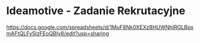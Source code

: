 # Ideamotive - Zadanie Rekrutacyjne

https://docs.google.com/spreadsheets/d/1MuF8Nk0XEXz8HUWNhlRGLBpxmAFtQLFv5lzFEoQBIy8/edit?usp=sharing
